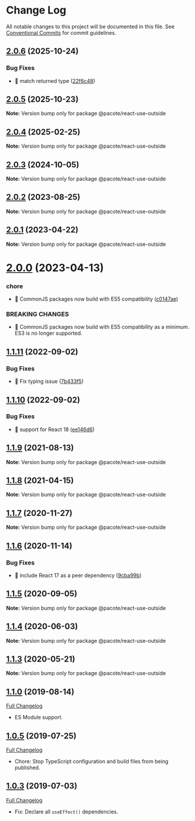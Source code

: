 # Change Log

All notable changes to this project will be documented in this file.
See [Conventional Commits](https://conventionalcommits.org) for commit guidelines.

## [2.0.6](https://github.com/PacoteJS/pacote/compare/@pacote/react-use-outside@2.0.5...@pacote/react-use-outside@2.0.6) (2025-10-24)


### Bug Fixes

* 🐛 match returned type ([22f6c48](https://github.com/PacoteJS/pacote/commit/22f6c48a37c4ee605261a85d603a988e27167d99))





## [2.0.5](https://github.com/PacoteJS/pacote/compare/@pacote/react-use-outside@2.0.4...@pacote/react-use-outside@2.0.5) (2025-10-23)

**Note:** Version bump only for package @pacote/react-use-outside





## [2.0.4](https://github.com/PacoteJS/pacote/compare/@pacote/react-use-outside@2.0.3...@pacote/react-use-outside@2.0.4) (2025-02-25)

**Note:** Version bump only for package @pacote/react-use-outside

## [2.0.3](https://github.com/PacoteJS/pacote/compare/@pacote/react-use-outside@2.0.2...@pacote/react-use-outside@2.0.3) (2024-10-05)

**Note:** Version bump only for package @pacote/react-use-outside

## [2.0.2](https://github.com/PacoteJS/pacote/compare/@pacote/react-use-outside@2.0.1...@pacote/react-use-outside@2.0.2) (2023-08-25)

**Note:** Version bump only for package @pacote/react-use-outside

## [2.0.1](https://github.com/PacoteJS/pacote/compare/@pacote/react-use-outside@2.0.0...@pacote/react-use-outside@2.0.1) (2023-04-22)

**Note:** Version bump only for package @pacote/react-use-outside

# [2.0.0](https://github.com/PacoteJS/pacote/compare/@pacote/react-use-outside@1.1.11...@pacote/react-use-outside@2.0.0) (2023-04-13)

### chore

- 🤖 CommonJS packages now build with ES5 compatibility ([c0147ae](https://github.com/PacoteJS/pacote/commit/c0147aeffb81322ea59174a3961b10cfb3bf81e5))

### BREAKING CHANGES

- 🧨 CommonJS packages now build with ES5 compatibility as a minimum. ES3 is
  no longer supported.

## [1.1.11](https://github.com/PacoteJS/pacote/compare/@pacote/react-use-outside@1.1.10...@pacote/react-use-outside@1.1.11) (2022-09-02)

### Bug Fixes

- 🐛 Fix typing issue ([7b433f5](https://github.com/PacoteJS/pacote/commit/7b433f5a50bc9462f13db945e7a458af76eeadd2))

## [1.1.10](https://github.com/PacoteJS/pacote/compare/@pacote/react-use-outside@1.1.9...@pacote/react-use-outside@1.1.10) (2022-09-02)

### Bug Fixes

- 🐛 support for React 18 ([ee146d6](https://github.com/PacoteJS/pacote/commit/ee146d6aa8b63ee68f91b027fd21015f43299686))

## [1.1.9](https://github.com/PacoteJS/pacote/compare/@pacote/react-use-outside@1.1.8...@pacote/react-use-outside@1.1.9) (2021-08-13)

**Note:** Version bump only for package @pacote/react-use-outside

## [1.1.8](https://github.com/PacoteJS/pacote/compare/@pacote/react-use-outside@1.1.7...@pacote/react-use-outside@1.1.8) (2021-04-15)

**Note:** Version bump only for package @pacote/react-use-outside

## [1.1.7](https://github.com/PacoteJS/pacote/compare/@pacote/react-use-outside@1.1.6...@pacote/react-use-outside@1.1.7) (2020-11-27)

**Note:** Version bump only for package @pacote/react-use-outside

## [1.1.6](https://github.com/PacoteJS/pacote/compare/@pacote/react-use-outside@1.1.5...@pacote/react-use-outside@1.1.6) (2020-11-14)

### Bug Fixes

- 🐛 include React 17 as a peer dependency ([9cba99b](https://github.com/PacoteJS/pacote/commit/9cba99b2f0f8391be87c685791ee9d22ef7120e9))

## [1.1.5](https://github.com/PacoteJS/pacote/compare/@pacote/react-use-outside@1.1.4...@pacote/react-use-outside@1.1.5) (2020-09-05)

**Note:** Version bump only for package @pacote/react-use-outside

## [1.1.4](https://github.com/PacoteJS/pacote/compare/@pacote/react-use-outside@1.1.3...@pacote/react-use-outside@1.1.4) (2020-06-03)

**Note:** Version bump only for package @pacote/react-use-outside

## [1.1.3](https://github.com/PacoteJS/pacote/compare/@pacote/react-use-outside@1.1.2...@pacote/react-use-outside@1.1.3) (2020-05-21)

**Note:** Version bump only for package @pacote/react-use-outside

## [1.1.0](https://github.com/PacoteJS/pacote/tree/@pacote/react-use-outside/1.1.0) (2019-08-14)

[Full Changelog](https://github.com/PacoteJS/pacote/compare/@pacote/react-use-outside@1.0.5...@pacote/react-use-outside@1.1.0)

- ES Module support.

## [1.0.5](https://github.com/PacoteJS/pacote/tree/@pacote/react-use-outside@1.0.5) (2019-07-25)

[Full Changelog](https://github.com/PacoteJS/pacote/compare/@pacote/react-use-outside@1.0.4...@pacote/react-use-outside@1.0.5)

- Chore: Stop TypeScript configuration and build files from being published.

## [1.0.3](https://github.com/PacoteJS/pacote/tree/@pacote/react-use-outside@1.0.3) (2019-07-03)

[Full Changelog](https://github.com/PacoteJS/pacote/compare/@pacote/react-use-outside@1.0.2...@pacote/react-use-outside@1.0.3)

- Fix: Declare all `useEffect()` dependencies.
